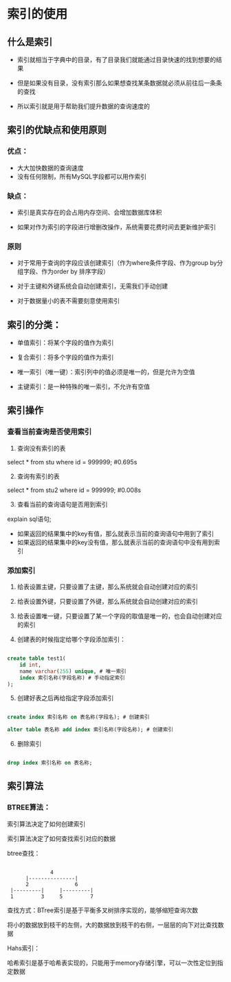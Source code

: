 # 索引的使用

## 什么是索引

* 索引就相当于字典中的目录，有了目录我们就能通过目录快速的找到想要的结果

* 但是如果没有目录，没有索引那么如果想查找某条数据就必须从前往后一条条的查找

* 所以索引就是用于帮助我们提升数据的查询速度的

## 索引的优缺点和使用原则

### 优点：

* 大大加快数据的查询速度
* 没有任何限制，所有MySQL字段都可以用作索引

### 缺点：

* 索引是真实存在的会占用内存空间、会增加数据库体积

* 如果对作为索引的字段进行增删改操作，系统需要花费时间去更新维护索引

### 原则

* 对于常用于查询的字段应该创建索引（作为where条件字段、作为group by分组字段、作为order by 排序字段）

* 对于主键和外键系统会自动创建索引，无需我们手动创建

* 对于数据量小的表不需要刻意使用索引

## 索引的分类：

* 单值索引：将某个字段的值作为索引

* 复合索引：将多个字段的值作为索引

* 唯一索引（唯一键）：索引列中的值必须是唯一的，但是允许为空值

* 主键索引：是一种特殊的唯一索引，不允许有空值

## 索引操作

### 查看当前查询是否使用索引

1. 查询没有索引的表

select * from stu where id = 999999;         #0.695s

2. 查询有索引的表

select * from stu2 where id = 999999;        #0.008s

3. 查看当前的查询语句是否用到索引

explain sql语句;

- 如果返回的结果集中的key有值，那么就表示当前的查询语句中用到了索引
- 如果返回的结果集中的key没有值，那么就表示当前的查询语句中没有用到索引

### 添加索引

1. 给表设置主键，只要设置了主键，那么系统就会自动创建对应的索引

2. 给表设置外键，只要设置了外键，那么系统就会自动创建对应的索引

3. 给表设置唯一键，只要设置了某一个字段的取值是唯一的，也会自动创建对应的索引

4. 创建表的时候指定给哪个字段添加索引：

```sql

create table test1(
    id int,
    name varchar(255) unique, # 唯一索引
    index 索引名称(字段名称) # 手动指定索引
);

```

5. 创建好表之后再给指定字段添加索引

```sql

create index 索引名称 on 表名称(字段名); # 创建索引

alter table 表名称 add index 索引名称(字段名称); # 创建索引

```

6. 删除索引

```sql

drop index 索引名称 on 表名称;

```

## 索引算法

### BTREE算法：

索引算法决定了如何创建索引

索引算法决定了如何查找索引对应的数据


btree查找：
```

              4
      |---------------|
      2               6
 |---------|     |---------|
 1         3     5         7

```

 
查找方式：BTree索引是基于平衡多叉树排序实现的，能够缩短查询次数

将小的数据放到枝干的左侧，大的数据放到枝干的右侧，一层层的向下对比查找数据

Hahs索引：

哈希索引是基于哈希表实现的，只能用于memory存储引擎，可以一次性定位到指定数据
 